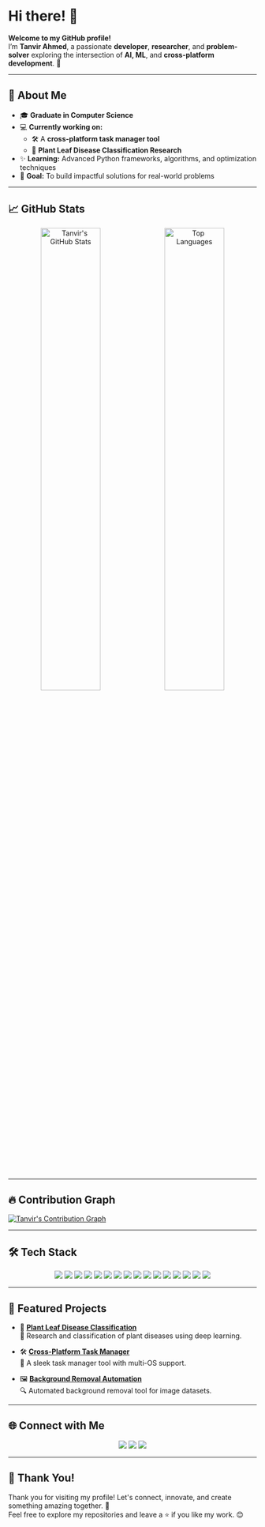 # Hi there! 👋  
**Welcome to my GitHub profile!**  
I’m **Tanvir Ahmed**, a passionate **developer**, **researcher**, and **problem-solver** exploring the intersection of **AI, ML**, and **cross-platform development**. 🌟

---

## 🚀 **About Me**
- 🎓 **Graduate in Computer Science**  
- 💻 **Currently working on:**  
  - 🛠 A **cross-platform task manager tool**  
  - 🌱 **Plant Leaf Disease Classification Research**  
- ✨ **Learning:** Advanced Python frameworks, algorithms, and optimization techniques  
- 🎯 **Goal:** To build impactful solutions for real-world problems

---

## 📈 **GitHub Stats**

<div align="center">
  <img src="https://github-readme-stats.vercel.app/api?username=tanvir-talha058&show_icons=true&theme=radical" alt="Tanvir's GitHub Stats" width="49%"/>
  <img src="https://github-readme-stats.vercel.app/api/top-langs/?username=tanvir-talha058&layout=compact&theme=radical" alt="Top Languages" width="49%"/>
</div>

---

## 🔥 **Contribution Graph**

[![Tanvir's Contribution Graph](https://github-readme-activity-graph.vercel.app/graph?username=tanvir-talha058&theme=react-dark&hide_border=true)](https://github.com/ashutosh00710/github-readme-activity-graph)

---

## 🛠 **Tech Stack**

<div align="center">
  <img src="https://img.shields.io/badge/C-%2300599C.svg?style=for-the-badge&logo=c&logoColor=white" />
  <img src="https://img.shields.io/badge/C%2B%2B-%2300599C.svg?style=for-the-badge&logo=c%2B%2B&logoColor=white" />
  <img src="https://img.shields.io/badge/Python-%233776AB.svg?style=for-the-badge&logo=python&logoColor=white" />
  <img src="https://img.shields.io/badge/Java-%23ED8B00.svg?style=for-the-badge&logo=openjdk&logoColor=white" />
  <img src="https://img.shields.io/badge/HTML-%23E34F26.svg?style=for-the-badge&logo=html5&logoColor=white" />
  <img src="https://img.shields.io/badge/Linux-%23FCC624.svg?style=for-the-badge&logo=linux&logoColor=black" />
  <img src="https://img.shields.io/badge/Tkinter-%23FF6F00.svg?style=for-the-badge" />
  <img src="https://img.shields.io/badge/Photoshop-%2331A8FF.svg?style=for-the-badge&logo=adobephotoshop&logoColor=white" />
  <img src="https://img.shields.io/badge/Illustrator-%23FF9A00.svg?style=for-the-badge&logo=adobeillustrator&logoColor=white" />
  <img src="https://img.shields.io/badge/Matplotlib-%230079C1.svg?style=for-the-badge&logoColor=white" />
  <img src="https://img.shields.io/badge/Scikit--Learn-%23F7931E.svg?style=for-the-badge&logo=scikitlearn&logoColor=white" />
  <img src="https://img.shields.io/badge/NumPy-%23013243.svg?style=for-the-badge&logo=numpy&logoColor=white" />
  <img src="https://img.shields.io/badge/Pandas-%23150458.svg?style=for-the-badge&logo=pandas&logoColor=white" />
  <img src="https://img.shields.io/badge/Seaborn-%232C5463.svg?style=for-the-badge" />
  <img src="https://img.shields.io/badge/TensorFlow-%23FF6F00.svg?style=for-the-badge&logo=tensorflow&logoColor=white" />
  <img src="https://img.shields.io/badge/PyTorch-%23EE4C2C.svg?style=for-the-badge&logo=pytorch&logoColor=white" />
</div>


---

## 📂 **Featured Projects**

- 🌱 **[Plant Leaf Disease Classification](https://github.com/tanvir-talha058/plant-leaf-disease)**  
  📘 Research and classification of plant diseases using deep learning.
  
- 🛠 **[Cross-Platform Task Manager](https://github.com/tanvir-talha058/task-manager-tool)**  
  🚀 A sleek task manager tool with multi-OS support.
  
- 🖼️ **[Background Removal Automation](https://github.com/tanvir-talha058/bg-removal-tool)**  
  🔍 Automated background removal tool for image datasets.

---

## 🌐 **Connect with Me**

<p align="center">
  <a href="https://www.linkedin.com/in/tanvir-talha058"><img src="https://img.shields.io/badge/LinkedIn-%230077B5.svg?&style=for-the-badge&logo=linkedin&logoColor=white" /></a>
  <a href="https://github.com/tanvir-talha058"><img src="https://img.shields.io/badge/GitHub-%23181717.svg?&style=for-the-badge&logo=github&logoColor=white" /></a>
  <a href="https://data.mendeley.com/datasets/5g238dv4ht/1"><img src="https://img.shields.io/badge/Mendeley-21052E?style=for-the-badge&logo=mendeley&logoColor=white" /></a>
</p>

---

## 🌟 **Thank You!**
Thank you for visiting my profile! Let's connect, innovate, and create something amazing together. 🚀  
Feel free to explore my repositories and leave a ⭐ if you like my work. 😊
